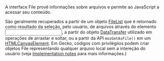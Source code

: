 A interface File provê informações sobre arquivos e permite ao JavaScript  a acessar seu conteúdo.

São geralmente recuperados a partir de um objeto [FileList]() que é retornado como resultado da seleção, pelo usuário, de arquivos através do elemento [<input>](), a partir do objeto [DataTransfer](https://developer.mozilla.org/pt-BR/docs/Web/API/DataTransfer) utilizado em operações de arrastar e soltar, ou a partir da API `mozGetAsFile()` em um [HTMLCanvasElement](https://developer.mozilla.org/pt-BR/docs/Web/API/HTMLCanvasElement). Em Gecko, códigos com privilégiios podem criar objetos File representando qualquer arquivo local sem a intereção do usuário (veja [Implementation notes](https://developer.mozilla.org/pt-BR/docs/Web/API/File#implementation_notes) para mais informações.)